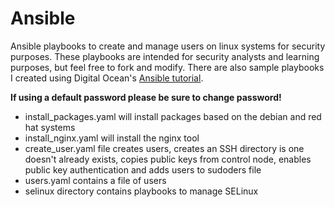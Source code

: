 # Ansible

Ansible playbooks to create and manage users on linux systems for security purposes. These playbooks are intended for security analysts and learning purposes, but feel free to fork and modify. There are also sample playbooks I created using Digital Ocean's [Ansible tutorial](https://www.digitalocean.com/community/tutorial_series/how-to-write-ansible-playbooks).

**If using a default password please be sure to change password!**

- install_packages.yaml will install packages based on the debian and red hat systems
- install_nginx.yaml will install the nginx tool
- create_user.yaml file creates users, creates an SSH directory is one doesn't already exists, copies public keys from control node, enables public key authentication and adds users to sudoders file
- users.yaml contains a file of users
- selinux directory contains playbooks to manage SELinux
